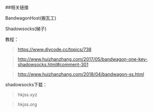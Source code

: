##相关链接

BandwagonHost(搬瓦工)

Shadowsocks(梯子)


教程：

> https://www.diycode.cc/topics/738

>http://www.huizhanzhang.com/2017/05/bandwagon-one-key-shadowsocks.html#comment-301

>http://www.huizhanzhang.com/2018/04/bandwagon-ss.html

shadowsocks下载：

> hkjss.xyz

> hkjss.org





